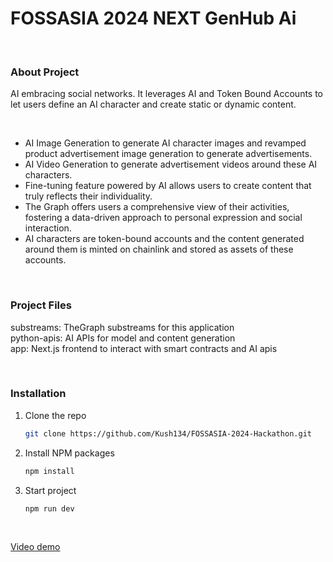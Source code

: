 # FOSSASIA 2024 NEXT GenHub Ai

<br/>

### About Project
AI embracing social networks. It leverages AI and Token Bound Accounts to let users define an AI character and create static or dynamic content.

<br />

- AI Image Generation to generate AI character images and revamped product advertisement image generation to generate advertisements.
- AI Video Generation to generate advertisement videos around these AI characters.
- Fine-tuning feature powered by AI allows users to create content that truly reflects their individuality.
- The Graph offers users a comprehensive view of their activities, fostering a data-driven approach to personal expression and social interaction.
- AI characters are token-bound accounts and the content generated around them is minted on chainlink and stored as assets of these accounts.

<br/>

### Project Files
substreams: TheGraph substreams for this application <br />
python-apis: AI APIs for model and content generation <br />
app: Next.js frontend to interact with smart contracts and AI apis <br />

<br />

### Installation

1. Clone the repo
   ```sh
   git clone https://github.com/Kush134/FOSSASIA-2024-Hackathon.git
   
   ```
2. Install NPM packages
   ```sh
   npm install
   ```
   
3. Start project
   ```sh
   npm run dev
   ```

<br />

   [Video demo](https://youtu.be/XeeVtVo-dko)
